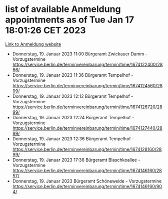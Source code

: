 # list of available Anmeldung appointments as of Tue Jan 17 18:01:26 CET 2023
[Link to Anmeldung website](https://service.berlin.de/terminvereinbarung/termin/tag.php?termin=0&anliegen[]=120686&dienstleisterlist=122210,122217,327316,122219,327312,122227,327314,122231,327346,122243,327348,122252,329742,122260,329745,122262,329748,122254,329751,122271,327278,122273,327274,122277,327276,330436,122280,327294,122282,327290,122284,327292,327539,122291,327270,122285,327266,122286,327264,122296,327268,150230,329760,122301,327282,122297,327286,122294,327284,122312,329763,122314,329775,122304,327330,122311,327334,122309,327332,122281,327352,122279,329772,122276,327324,122274,327326,122267,329766,122246,327318,122251,327320,122257,327322,122208,327298,122226,327300,121362,121364&herkunft=http%3A%2F%2Fservice.berlin.de%2Fdienstleistung%2F120686%2F)
- Donnerstag, 19. Januar 2023 11:00 Bürgeramt Zwickauer Damm - Vorzugstermine https://service.berlin.de/terminvereinbarung/termin/time/1674122400/2866/
- Donnerstag, 19. Januar 2023 11:36 Bürgeramt Tempelhof - Vorzugstermine https://service.berlin.de/terminvereinbarung/termin/time/1674124560/2899/
- Donnerstag, 19. Januar 2023 12:12 Bürgeramt Tempelhof - Vorzugstermine https://service.berlin.de/terminvereinbarung/termin/time/1674126720/2899/
- Donnerstag, 19. Januar 2023 12:24 Bürgeramt Tempelhof - Vorzugstermine https://service.berlin.de/terminvereinbarung/termin/time/1674127440/2899/
- Donnerstag, 19. Januar 2023 12:36 Bürgeramt Tempelhof - Vorzugstermine https://service.berlin.de/terminvereinbarung/termin/time/1674128160/2899/
- Donnerstag, 19. Januar 2023 17:36 Bürgeramt Blaschkoallee - Vorzugstermine https://service.berlin.de/terminvereinbarung/termin/time/1674146160/2857/
- Donnerstag, 19. Januar 2023  Bürgeramt Schöneweide - Vorzugstermine https://service.berlin.de/terminvereinbarung/termin/time/1674146160/904/
